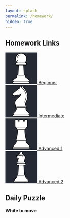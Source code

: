 ```yaml
---
layout: splash
permalink: /homework/
hidden: true
---
```


## Homework Links

<div class="flex-container">
  <div>
    <a href = "/beginner/">
      <img src = "/assets/images/pawn.png" alt = "pawn">
    </a>
    <a href = "/beginner/">Beginner</a>
  </div>

  <div>
    <a href = "/intermediate/">
      <img src = "/assets/images/knight.png" alt = "knight">
    </a>
    <a href = "/intermediate/">Intermediate</a>
  </div>

  <div>
    <a href = "/advanced1/">
      <img src = "/assets/images/rook.png" alt = "rook">
    </a>
    <a href = "/advanced1/">Advanced 1</a>
  </div>

  <div>
    <a href = "/advanced2/">
      <img src = "/assets/images/queen.png" alt = "queen">
    </a>
    <a href = "/advanced2/">Advanced 2</a>
  </div>
</div>

## Daily Puzzle
#### White to move

<link rel="stylesheet"
  href="https://unpkg.com/@chrisoakman/chessboardjs@1.0.0/dist/chessboard-1.0.0.min.css"
  integrity="sha384-q94+BZtLrkL1/ohfjR8c6L+A6qzNH9R2hBLwyoAfu3i/WCvQjzL2RQJ3uNHDISdU"
  crossorigin="anonymous">

<div id="myBoard" style="width: 400px"></div>

<script src="https://code.jquery.com/jquery-3.5.1.min.js"
    integrity="sha384-ZvpUoO/+PpLXR1lu4jmpXWu80pZlYUAfxl5NsBMWOEPSjUn/6Z/hRTt8+pR6L4N2"
    crossorigin="anonymous"></script>

<script src="https://unpkg.com/@chrisoakman/chessboardjs@1.0.0/dist/chessboard-1.0.0.min.js"
    integrity="sha384-8Vi8VHwn3vjQ9eUHUxex3JSN/NFqUg3QbPyX8kWyb93+8AC/pPWTzj+nHtbC5bxD"
    crossorigin="anonymous"></script>

<script type = "module" src = "/homework/script.js"></script>

